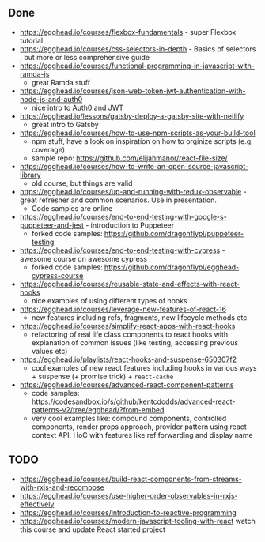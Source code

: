 ## Done
- https://egghead.io/courses/flexbox-fundamentals - super Flexbox tutorial
- https://egghead.io/courses/css-selectors-in-depth - Basics of selectors , but more or less comprehensive guide
- https://egghead.io/courses/functional-programming-in-javascript-with-ramda-js
  - great Ramda stuff
- https://egghead.io/courses/json-web-token-jwt-authentication-with-node-js-and-auth0
  - nice intro to Auth0 and JWT
- https://egghead.io/lessons/gatsby-deploy-a-gatsby-site-with-netlify
  - great intro to Gatsby
- https://egghead.io/courses/how-to-use-npm-scripts-as-your-build-tool
  - npm stuff, have a look on inspiration on how to orginize scripts (e.g. coverage)
  - sample repo: https://github.com/elijahmanor/react-file-size/
- https://egghead.io/courses/how-to-write-an-open-source-javascript-library
  - old course, but things are valid 
- https://egghead.io/courses/up-and-running-with-redux-observable - great refresher and common scenarios. Use in presentation. 
  - Code samples are online
- https://egghead.io/courses/end-to-end-testing-with-google-s-puppeteer-and-jest - introduction to Puppeteer
  - forked code samples: https://github.com/dragonflypl/puppeteer-testing
- https://egghead.io/courses/end-to-end-testing-with-cypress - awesome course on awesome cypress
  - forked code samples: https://github.com/dragonflypl/egghead-cypress-course
- https://egghead.io/courses/reusable-state-and-effects-with-react-hooks
  - nice examples of using different types of hooks
- https://egghead.io/courses/leverage-new-features-of-react-16
  - new features including refs, fragments, new lifecycle methods etc.
- https://egghead.io/courses/simplify-react-apps-with-react-hooks
  - refactoring of real life class components to react hooks with explanation of common issues (like testing, accessing previous values etc)
- https://egghead.io/playlists/react-hooks-and-suspense-650307f2
  - cool examples of new react features including hooks in various ways + suspense (+ promise trick) + `react-cache`
- https://egghead.io/courses/advanced-react-component-patterns
  - code samples: https://codesandbox.io/s/github/kentcdodds/advanced-react-patterns-v2/tree/egghead/?from-embed
  - very cool examples like: compound components, controlled components, render props approach, provider pattern using react context API, HoC with features like ref forwarding and display name 
  
## TODO
 
- https://egghead.io/courses/build-react-components-from-streams-with-rxjs-and-recompose
- https://egghead.io/courses/use-higher-order-observables-in-rxjs-effectively
- https://egghead.io/courses/introduction-to-reactive-programming
- https://egghead.io/courses/modern-javascript-tooling-with-react watch this course and update React started project
